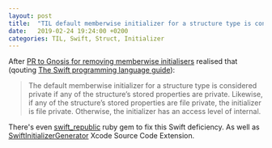 ```yaml
---
layout: post
title:  "TIL default memberwise initializer for a structure type is considered private if any of the structure’s stored properties are private"
date:   2019-02-24 19:24:00 +0200
categories: TIL, Swift, Struct, Initializer
---
```

After [PR to Gnosis for removing memberwise initialisers](https://github.com/gnosis/safe-ios/pull/567) realised that (qouting [The Swift programming language guide](https://docs.swift.org/swift-book/LanguageGuide/AccessControl.html)):

>The default memberwise initializer for a structure type is considered private if any of the structure’s stored properties are private. Likewise, if any of the structure’s stored properties are file private, the initializer is file private. Otherwise, the initializer has an access level of internal.

There's even [swift_republic](https://github.com/mehul90/swift_republic) ruby gem to fix this Swift deficiency. As well as [SwiftInitializerGenerator](https://github.com/Bouke/SwiftInitializerGenerator) Xcode Source Code Extension.
